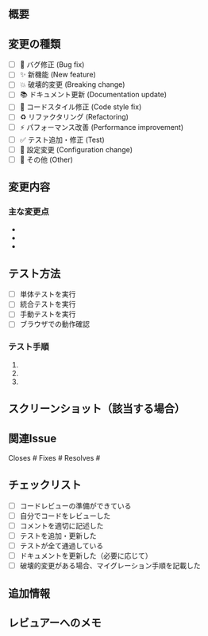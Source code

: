 ## 概要
<!-- このプルリクエストで何を変更したかを簡潔に説明してください -->

## 変更の種類
<!-- 該当するものにチェックを入れてください -->
- [ ] 🐛 バグ修正 (Bug fix)
- [ ] ✨ 新機能 (New feature)
- [ ] 💥 破壊的変更 (Breaking change)
- [ ] 📚 ドキュメント更新 (Documentation update)
- [ ] 🎨 コードスタイル修正 (Code style fix)
- [ ] ♻️ リファクタリング (Refactoring)
- [ ] ⚡ パフォーマンス改善 (Performance improvement)
- [ ] ✅ テスト追加・修正 (Test)
- [ ] 🔧 設定変更 (Configuration change)
- [ ] 🚀 その他 (Other)

## 変更内容
<!-- 変更した内容を詳しく説明してください -->

### 主な変更点
-
-
-

## テスト方法
<!-- この変更をどのようにテストしたかを説明してください -->
- [ ] 単体テストを実行
- [ ] 統合テストを実行
- [ ] 手動テストを実行
- [ ] ブラウザでの動作確認

### テスト手順
1.
2.
3.

## スクリーンショット（該当する場合）
<!-- UIの変更がある場合は、変更前後のスクリーンショットを添付してください -->

## 関連Issue
<!-- 関連するIssue番号があれば記載してください -->
Closes #
Fixes #
Resolves #

## チェックリスト
<!-- 該当するものにチェックを入れてください -->
- [ ] コードレビューの準備ができている
- [ ] 自分でコードをレビューした
- [ ] コメントを適切に記述した
- [ ] テストを追加・更新した
- [ ] テストが全て通過している
- [ ] ドキュメントを更新した（必要に応じて）
- [ ] 破壊的変更がある場合、マイグレーション手順を記載した

## 追加情報
<!-- その他、レビュアーに伝えたい情報があれば記載してください -->

## レビュアーへのメモ
<!-- 特に注意して見てほしい箇所や、議論したい点があれば記載してください -->
